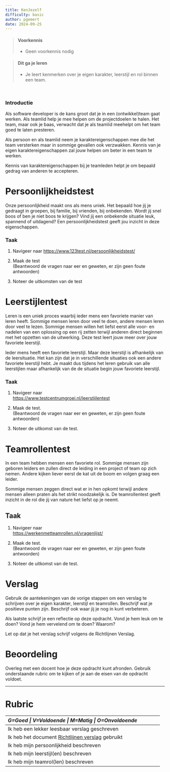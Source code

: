 ```yaml
---
title: KenJezelf
difficulty: basic
author: pgemert
date: 2024-09-25
---
```


> #### Voorkennis
> * Geen voorkennis nodig


> #### Dit ga je leren
> * Je leert kenmerken over je eigen karakter, leerstijl en rol binnen een team.

 
### Introductie

Als software developer is de kans groot dat je in een (ontwikkel)team
gaat werken. 
Als teamlid help je mee helpen om de projectdoelen te halen. 
Het team, maar ook je baas, verwacht dat je als teamlid meehelpt
om het team goed te laten presteren.

Als persoon en als teamlid neem je karaktereigenschappen mee die het team versterken maar in sommige gevallen ook verzwakken. 
Kennis van je eigen karaktereigenschappen zal jouw helpen om beter in een team te werken.

Kennis van karaktereigenschappen bij je teamleden helpt je om bepaald gedrag van anderen te accepteren.


# Persoonlijkheidstest

Onze persoonlijkheid maakt ons als mens uniek. Het bepaald hoe jij je 
gedraagt in groepen, bij familie, bij vrienden, bij onbekenden. Wordt
jij snel boos of ben je niet boos te krijgen? Vind jij een onbekende
situatie leuk, spannend of uitdagend? Een persoonlijkheidstest geeft jou
inzicht in deze eigenschappen.

### Taak 

1.  Navigeer naar
    <a href="https://www.123test.nl/persoonlijkheidstest" target="_blank">https://www.123test.nl/persoonlijkheidstest/</a>

2.  Maak de test  
    (Beantwoord de vragen naar eer en geweten, er zijn geen foute antwoorden)

3.  Noteer de uitkomsten van de test


# Leerstijlentest

Leren is een uniek proces waarbij ieder mens een favoriete manier van
leren heeft. Sommige mensen leren door veel te doen, andere mensen leren
door veel te lezen. Sommige mensen willen het liefst eerst alle voor- en
nadelen van een oplossing op een rij zetten terwijl anderen direct
beginnen met het opzetten van de uitwerking. Deze test leert jouw meer
over jouw favoriete leerstijl.

Ieder mens heeft een favoriete leerstijl. Maar deze leerstijl is
afhankelijk van de leersituatie. Het kan zijn dat je in verschillende
situaties ook een andere favoriete leerstijl hebt. Je maakt dus tijdens
het leren gebruik van alle leerstijlen maar afhankelijk van de de
situatie begin jouw favoriete leerstijl.

### Taak

1.  Navigeer naar  
    <a href="https://www.testcentrumgroei.nl/leerstijlentest" target="_blank">https://www.testcentrumgroei.nl/leerstijlentest</a>

2.  Maak de test.  
    (Beantwoord de vragen naar eer en geweten, er zijn geen foute antwoorden)

3.  Noteer de uitkomst van de test.


# Teamrollentest

In een team hebben mensen een favoriete rol. Sommige mensen zijn geboren
leiders en zullen direct de leiding in een project of team op zich
nemen. Andere kijken liever eerst de kat uit de boom en volgen graag een
leider.

Sommige mensen zeggen direct wat er in hen opkomt terwijl andere mensen
alleen praten als het strikt noodzakelijk is. De teamrollentest geeft
inzicht in de rol die jij van nature het liefst op je neemt.

## Taak 

1.  Navigeer naar  
    <a href="https://werkenmetteamrollen.nl/vragenlijst/" target="_blank">https://werkenmetteamrollen.nl/vragenlijst/</a>

2.  Maak de test.  
    (Beantwoord de vragen naar eer en geweten, er zijn geen foute antwoorden)

3.  Noteer de uitkomst van de test.


# Verslag

Gebruik de aantekeningen van de vorige stappen om een verslag te schrijven over je eigen karakter, leerstijl en teamrollen.
Beschrijf wat je positieve punten zijn. Beschrijf ook waar jij je nog in kunt verbeteren.

Als laatste schrijf je een reflectie op deze opdracht. Vond je hem leuk om te doen? Vond je hem vervelend om te doen? Waarom?

Let op dat je het verslag schrijf volgens de Richtlijnen Verslag.


# Beoordeling

Overleg met een docent hoe je deze opdracht kunt afronden. Gebruik onderstaande rubric om te kijken of je aan de eisen van de opdracht voldoet.

<hr>

# Rubric

| *G=Goed \| V=Voldoende \| M=Matig \| O=Onvoldoende* |     |     |     |     |
|:----------------------------------------------------|:----|:----|:----|:----|
| Ik heb een lekker leesbaar verslag geschreven       |     |     |     |     |
| Ik heb het document <a href="https://xerte.deltion.nl/play.php?template_id=9848" target="_blank">Richtlijnen verslag</a> gebruikt |  |  |  |  |
| Ik heb mijn persoonlijkheid beschreven              |     |     |     |     |
| Ik heb mijn leerstijl(en) beschreven                |     |     |     |     |
| Ik heb mijn teamrol(len) beschreven                 |     |     |     |     |